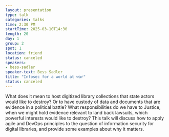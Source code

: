 ```yaml
---
layout: presentation
type: talk
categories: talks
time: 2:30 PM
startTime: 2025-03-10T14:30 
length: 20
day: 1
group: 2
spot: 1
location: friend
status: canceled
speakers:
- bess-sadler
speaker-text: Bess Sadler
title: "Infosec for a world at war"
status: canceled
---
```

What does it mean to host digitized library collections that state actors would like to destroy? Or to have custody of data and documents that are evidence in a political battle? What responsibilities do we have to Justice, when we might hold evidence relevant to land back lawsuits, which powerful interests would like to destroy? This talk will discuss how to apply agile and DevOps principles to the question of information security for digital libraries, and provide some examples about why it matters.
